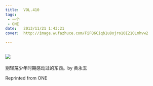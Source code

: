 ```yaml
---
title:	VOL.410
tags:
 - 一个
 - ONE
date:	2013/11/21 1:43:21
cover:	http://image.wufazhuce.com/FiFQ6Ciqb1u8ojro10I210Lmhvw2

---
```

![](http://image.wufazhuce.com/FiFQ6Ciqb1u8ojro10I210Lmhvw2)
---

别轻蔑少年时期感动过的东西。by 黄永玉
 
Reprinted from ONE
